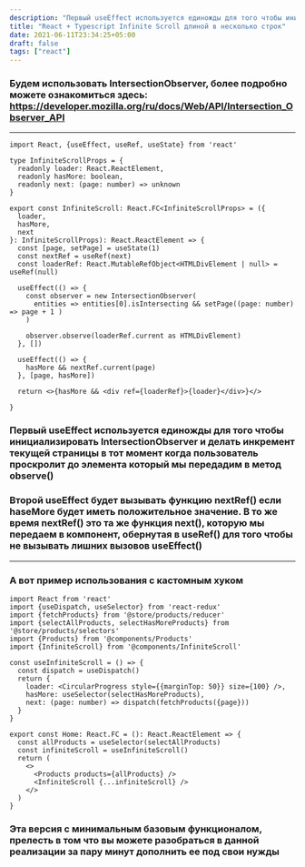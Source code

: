 ```yaml
---
description: "Первый useEffect используется единожды для того чтобы инициализировать IntersectionObserver и делать инкремент..."
title: "React + Typescript Infinite Scroll длиной в несколько строк"
date: 2021-06-11T23:34:25+05:00
draft: false
tags: ["react"]
---
```

### Будем использовать IntersectionObserver, более подробно можете ознакомиться здесь: https://developer.mozilla.org/ru/docs/Web/API/Intersection_Observer_API

***
```
import React, {useEffect, useRef, useState} from 'react'

type InfiniteScrollProps = {
  readonly loader: React.ReactElement,
  readonly hasMore: boolean,
  readonly next: (page: number) => unknown
}

export const InfiniteScroll: React.FC<InfiniteScrollProps> = ({
  loader,
  hasMore,
  next
}: InfiniteScrollProps): React.ReactElement => {
  const [page, setPage] = useState(1)
  const nextRef = useRef(next)
  const loaderRef: React.MutableRefObject<HTMLDivElement | null> = useRef(null)

  useEffect(() => {
    const observer = new IntersectionObserver(
      entities => entities[0].isIntersecting && setPage((page: number) => page + 1 )
    )

    observer.observe(loaderRef.current as HTMLDivElement)
  }, [])

  useEffect(() => {
    hasMore && nextRef.current(page)
  }, [page, hasMore])

  return <>{hasMore && <div ref={loaderRef}>{loader}</div>}</>

}
```
### Первый useEffect используется единожды для того чтобы инициализировать IntersectionObserver и делать инкремент текущей страницы в тот момент когда пользователь проскролит до элемента который мы передадим в метод observe()
### Второй useEffect будет вызывать функцию nextRef() если haseMore будет иметь положительное значение. В то же время nextRef() это та же функция next(), которую мы передаем в компонент, обернутая в useRef() для того чтобы не вызывать лишних вызовов useEffect()

***

### А вот пример использования с кастомным хуком

```
import React from 'react'
import {useDispatch, useSelector} from 'react-redux'
import {fetchProducts} from '@store/products/reducer'
import {selectAllProducts, selectHasMoreProducts} from '@store/products/selectors'
import {Products} from '@components/Products'
import {InfiniteScroll} from '@components/InfiniteScroll'

const useInfiniteScroll = () => {
  const dispatch = useDispatch()
  return {
    loader: <CircularProgress style={{marginTop: 50}} size={100} />,
    hasMore: useSelector(selectHasMoreProducts),
    next: (page: number) => dispatch(fetchProducts({page}))
  }
}

export const Home: React.FC = (): React.ReactElement => {
  const allProducts = useSelector(selectAllProducts)
  const infiniteScroll = useInfiniteScroll()
  return (
    <>
      <Products products={allProducts} />
      <InfiniteScroll {...infiniteScroll} />
    </>
  )
}
```
### Эта версия с минимальным базовым функционалом, прелесть в том что вы можете разобраться в данной реализации за пару минут дополнить ее под свои нужды



